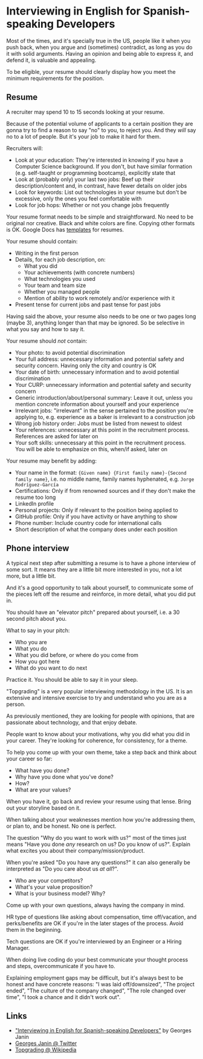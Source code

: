 # Interviewing in English for Spanish-speaking Developers

Most of the times, and it's specially true in the US, people like it when you push back, when you argue and (sometimes) contradict, as long as you do it with solid arguments. Having an opinion and being able to express it, and defend it, is valuable and appealing.

To be eligible, your resume should clearly display how you meet the minimum requirements for the position.

## Resume

A recruiter may spend 10 to 15 seconds looking at your resume.

Because of the potential volume of applicants to a certain position they are gonna try to find a reason to say "no" to you, to reject you. And they _will_ say no to a lot of people. But it's your job to make it hard for them.

Recruiters will:

* Look at your education: They're interested in knowing if you have a Computer Science background. If you don't, but have similar formation (e.g. self-taught or programming bootcamp), explicitly state that
* Look at (probably only) your last two jobs: Beef up their description/content and, in contrast, have fewer details on older jobs
* Look for keywords: List out technologies in your resume but don't be excessive, only the ones you feel comfortable with
* Look for job hops: Whether or not you change jobs frequently

Your resume format needs to be simple and straightforward. No need to be original nor creative. Black and white colors are fine. Copying other formats is OK. Google Docs has [templates](https://docs.google.com/templates) for resumes.

Your resume should contain:

* Writing in the first person
* Details, for each job description, on:
  * What you did
  * Your achievements (with concrete numbers)
  * What technologies you used
  * Your team and team size
  * Whether you managed people
  * Mention of ability to work remotely and/or experience with it
* Present tense for current jobs and past tense for past jobs

Having said the above, your resume also needs to be one or two pages long (maybe 3), anything longer than that may be ignored. So be selective in what you say and how to say it.

Your resume should _not_ contain:

* Your photo: to avoid potential discrimination
* Your full address: unnecessary information and potential safety and security concern. Having only the city and country is OK
* Your date of birth: unnecessary information and to avoid potential discrimination
* Your CURP: unnecessary information and potential safety and security concern
* Generic introduction/about/personal summary: Leave it out, unless you mention concrete information about yourself and your experience
* Irrelevant jobs: "irrelevant" in the sense pertained to the position you're applying to, e.g. experience as a baker is irrelevant to a construction job
* Wrong job history order: Jobs must be listed from newest to oldest
* Your references: unnecessary at this point in the recruitment process. References are asked for later on
* Your soft skills: unnecessary at this point in the recruitment process. You will be able to emphasize on this, when/if asked, later on

Your resume may benefit by adding:

* Your name in the format: `{Given name} {First family name}-{Second family name}`, i.e. no middle name, family names hyphenated, e.g. `Jorge Rodríguez-García`
* Certifications: Only if from renowned sources and if they don't make the resume too long
* LinkedIn profile
* Personal projects: Only if relevant to the position being applied to
* GitHub profile: Only if you have activity or have anything to show
* Phone number: Include country code for international calls
* Short description of what the company does under each position

## Phone interview

A typical next step after submitting a resume is to have a phone interview of some sort. It means they are a little bit more interested in you, not a lot more, but a little bit.

And it's a good opportunity to talk about yourself, to communicate some of the pieces left off the resume and reinforce, in more detail, what you did put in.

You should have an "elevator pitch" prepared about yourself, i.e. a 30 second pitch about you.

What to say in your pitch:

* Who you are
* What you do
* What you did before, or where do you come from
* How you got here
* What do you want to do next

Practice it. You should be able to say it in your sleep.

"Topgrading" is a very popular interviewing methodology in the US. It is an extensive and intensive exercise to try and understand who you are as a person.

As previously mentioned, they are looking for people with opinions, that are passionate about technology, and that enjoy debate.

People want to know about your motivations, why you did what you did in your career. They're looking for coherence, for consistency, for a theme.

To help you come up with your own theme, take a step back and think about your career so far:

* What have you done?
* Why have you done what you've done?
* How?
* What are your values?

When you have it, go back and review your resume using that lense. Bring out your storyline based on it.

When talking about your weaknesses mention how you're addressing them, or plan to, and be honest. No one is perfect.

The question "Why do you want to work with us?" most of the times just means "Have you done _any_ research on us? Do you know of us?". Explain what excites you about their company/mission/product.

When you're asked "Do you have any questions?" it can also generally be interpreted as "Do you care about us _at all_?".

* Who are your competitors?
* What's your value proposition?
* What is your business model? Why?

Come up with your own questions, always having the company in mind.

HR type of questions like asking about compensation, time off/vacation, and perks/benefits are OK if you're in the later stages of the process. Avoid them in the beginning.

Tech questions are OK if you're interviewed by an Engineer or a Hiring Manager.

When doing live coding do your best communicate your thought process and steps, overcommunicate if you have to.

Explaining employment gaps may be difficult, but it's always best to be honest and have concrete reasons: "I was laid off/downsized", "The project ended", "The culture of the company changed", "The role changed over time", "I took a chance and it didn't work out".

## Links

* ["Interviewing in English for Spanish-speaking Developers"](https://www.eventbrite.com/e/interviewing-in-english-for-spanish-speaking-developers-tickets-94246009351) by Georges Janin
* [Georges Janin @ Twitter](https://twitter.com/georgesjanin)
* [Topgrading @ Wikipedia](https://en.wikipedia.org/wiki/Topgrading)
